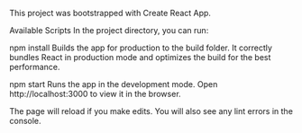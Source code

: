 This project was bootstrapped with Create React App.

Available Scripts In the project directory, you can run:

npm install Builds the app for production to the build folder. It correctly bundles React in production mode and optimizes the build for the best performance.

npm start Runs the app in the development mode. Open http://localhost:3000 to view it in the browser.

The page will reload if you make edits. You will also see any lint errors in the console.
